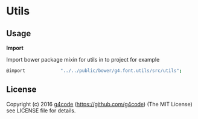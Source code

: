 Utils
======

## Usage

**Import**

Import bower package mixin for utils in to project for example

```sh
@import             "../../public/bower/g4.font.utils/src/utils";
```

## License

Copyright (c) 2016 [g4code](http://http://g4code.com/) (https://github.com/g4code)
(The MIT License) see LICENSE file for details.
